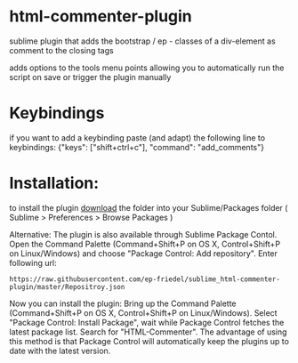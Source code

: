 # html-commenter-plugin
sublime plugin that adds the bootstrap / ep - classes of a div-element as comment to the closing tags

adds options to the tools menu points allowing you to automatically run the script on save or trigger the plugin manually

# Keybindings
if you want to add a keybinding paste (and adapt) the following line to keybindings:
{"keys": ["shift+ctrl+c"], "command": "add_comments"}

# Installation:
to install the plugin [download](https://codeload.github.com/ep-friedel/sublime_html-commenter-plugin/zip/master) the folder into your Sublime/Packages folder ( Sublime > Preferences > Browse Packages )

Alternative:
The plugin is also available through Sublime Package Contol. Open the Command Palette (Command+Shift+P on OS X, Control+Shift+P on Linux/Windows) and choose "Package Control: Add repository". Enter following url:
```
https://raw.githubusercontent.com/ep-friedel/sublime_html-commenter-plugin/master/Repositroy.json
```
Now you can install the plugin:
Bring up the Command Palette (Command+Shift+P on OS X, Control+Shift+P on Linux/Windows).
Select "Package Control: Install Package", wait while Package Control fetches the latest package list.
Search for "HTML-Commenter".
The advantage of using this method is that Package Control will automatically keep the plugins up to date with the latest version.

